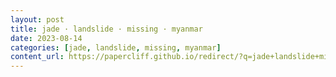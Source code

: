 ```yaml
---
layout: post
title: jade · landslide · missing · myanmar
date: 2023-08-14
categories: [jade, landslide, missing, myanmar]
content_url: https://papercliff.github.io/redirect/?q=jade+landslide+missing+myanmar&tbs=cdr:1,cd_min:8/13/2023,cd_max:8/15/2023
---
```

